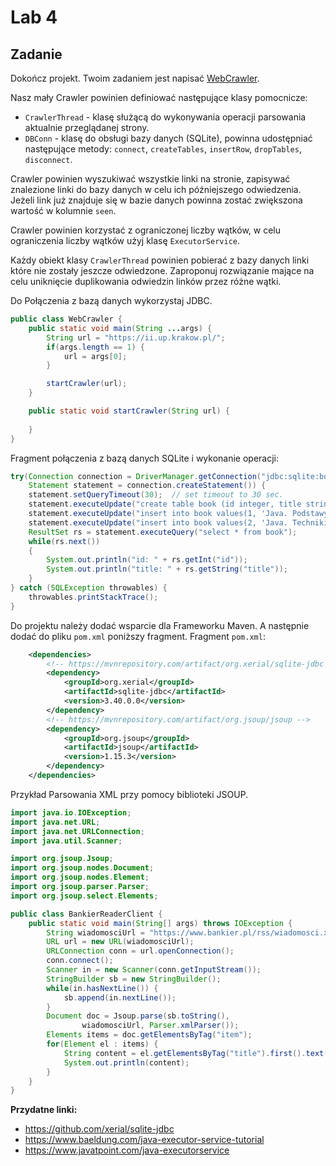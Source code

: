 # Lab 4

## Zadanie
Dokończ projekt. Twoim zadaniem jest napisać [WebCrawler](https://pl.wikipedia.org/wiki/Robot_internetowy). 

Nasz mały Crawler powinien definiować następujące klasy pomocnicze:
* `CrawlerThread` - klasę służącą do wykonywania operacji parsowania aktualnie przeglądanej strony.
* `DBConn` - klasę do obsługi bazy danych (SQLite), powinna udostępniać następujące metody: `connect`, `createTables`, `insertRow`, `dropTables`, `disconnect`. 

Crawler powinien wyszukiwać wszystkie linki na stronie, zapisywać znalezione linki do bazy danych w celu ich późniejszego odwiedzenia. Jeżeli link już znajduje się w bazie danych powinna zostać zwiększona wartość w kolumnie `seen`.

Crawler powinien korzystać z ograniczonej liczby wątków, w celu ograniczenia liczby wątków użyj klasę `ExecutorService`.

Każdy obiekt klasy `CrawlerThread` powinien pobierać z bazy danych linki które nie zostały jeszcze odwiedzone. Zaproponuj rozwiązanie mające na celu uniknięcie duplikowania odwiedzin linków przez różne wątki.

Do Połączenia z bazą danych wykorzystaj JDBC.

```java
public class WebCrawler {
    public static void main(String ...args) {
        String url = "https://ii.up.krakow.pl/";
        if(args.length == 1) {
            url = args[0];
        }

        startCrawler(url);
    }

    public static void startCrawler(String url) {
        
    }
}
```

Fragment połączenia z bazą danych SQLite i wykonanie operacji:
```java
try(Connection connection = DriverManager.getConnection("jdbc:sqlite:books.db");
    Statement statement = connection.createStatement()) {
    statement.setQueryTimeout(30);  // set timeout to 30 sec.
    statement.executeUpdate("create table book (id integer, title string)");
    statement.executeUpdate("insert into book values(1, 'Java. Podstawy. Wydanie XII')");
    statement.executeUpdate("insert into book values(2, 'Java. Techniki zaawansowane. Wydanie XI')");
    ResultSet rs = statement.executeQuery("select * from book");
    while(rs.next())
    {       
        System.out.println("id: " + rs.getInt("id"));
        System.out.println("title: " + rs.getString("title"));
    }
} catch (SQLException throwables) {
    throwables.printStackTrace();
}
```

Do projektu należy dodać wsparcie dla Frameworku Maven. A następnie dodać do pliku `pom.xml` poniższy fragment.
Fragment `pom.xml`:
```xml
    <dependencies>
        <!-- https://mvnrepository.com/artifact/org.xerial/sqlite-jdbc -->
        <dependency>
            <groupId>org.xerial</groupId>
            <artifactId>sqlite-jdbc</artifactId>
            <version>3.40.0.0</version>
        </dependency>
        <!-- https://mvnrepository.com/artifact/org.jsoup/jsoup -->
        <dependency>
            <groupId>org.jsoup</groupId>
            <artifactId>jsoup</artifactId>
            <version>1.15.3</version>
        </dependency>
    </dependencies>
```    

Przykład Parsowania XML przy pomocy biblioteki JSOUP.
```java
import java.io.IOException;
import java.net.URL;
import java.net.URLConnection;
import java.util.Scanner;

import org.jsoup.Jsoup;
import org.jsoup.nodes.Document;
import org.jsoup.nodes.Element;
import org.jsoup.parser.Parser;
import org.jsoup.select.Elements;

public class BankierReaderClient {
    public static void main(String[] args) throws IOException {
        String wiadomosciUrl = "https://www.bankier.pl/rss/wiadomosci.xml";
        URL url = new URL(wiadomosciUrl);
        URLConnection conn = url.openConnection();
        conn.connect();
        Scanner in = new Scanner(conn.getInputStream());
        StringBuilder sb = new StringBuilder();
        while(in.hasNextLine()) {
            sb.append(in.nextLine());
        }
        Document doc = Jsoup.parse(sb.toString(),
                wiadomosciUrl, Parser.xmlParser());
        Elements items = doc.getElementsByTag("item");
        for(Element el : items) {
            String content = el.getElementsByTag("title").first().text();
            System.out.println(content);
        }
    }
}
```

**Przydatne linki:**
* https://github.com/xerial/sqlite-jdbc
* https://www.baeldung.com/java-executor-service-tutorial
* https://www.javatpoint.com/java-executorservice
